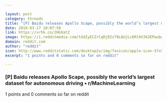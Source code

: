 ```yaml
---

layout: post
category: threads
title: "[P] Baidu releases Apollo Scape, possibly the world’s largest dataset for autonomous driving"
date: 2018-03-17 10:07:58
link: https://vrhk.co/2HGXatZ
image: https://i.redditmedia.com/tGdIyECZrCqRjD2z79LAUjLc6Rt4VJ62EPwubgbwdG0.jpg?w=320&s=b588fc5fa080f4f89f03ab17aa3167bd
domain: reddit.com
author: "reddit"
icon: http://www.redditstatic.com/desktop2x/img/favicon/apple-icon-57x57.png
excerpt: "1 points and 0 comments so far on reddit"

---
```


### [P] Baidu releases Apollo Scape, possibly the world’s largest dataset for autonomous driving • r/MachineLearning

1 points and 0 comments so far on reddit